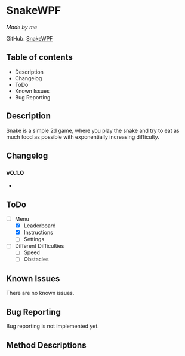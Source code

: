 # SnakeWPF
*Made by me*

GitHub: [SnakeWPF](https://github.com/NotCryze/SnakeWPF)

## Table of contents
- Description
- Changelog
- ToDo
- Known Issues
- Bug Reporting

## Description
Snake is a simple 2d game, where you play the snake and try to eat as much food as possible with exponentially increasing difficulty.

## Changelog
### v0.1.0
- 

## ToDo
- [ ] Menu
  - [X] Leaderboard
  - [X] Instructions
  - [ ] Settings
- [ ] Different Difficulties
  - [ ] Speed
  - [ ] Obstacles

## Known Issues
There are no known issues.

## Bug Reporting
Bug reporting is not implemented yet.

## Method Descriptions
